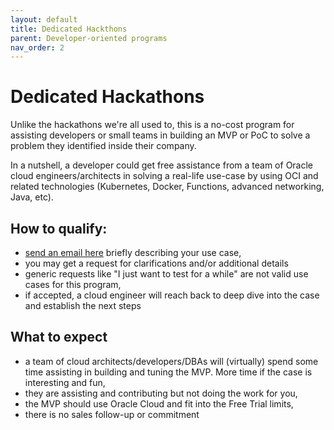 ```yaml
---
layout: default
title: Dedicated Hackthons
parent: Developer-oriented programs
nav_order: 2
---
```


# Dedicated Hackathons

Unlike the hackathons we're all used to, this is a no-cost program for assisting developers or small teams in building an MVP or PoC to solve a problem they identified inside their company.

In a nutshell, a developer could get free assistance from a team of Oracle cloud engineers/architects in solving a real-life use-case by using OCI and related technologies (Kubernetes, Docker, Functions, advanced networking, Java, etc). 

## How to qualify:
- [send an email here](mailto:bogdan.farca@oracle.com) briefly describing your use case,
- you may get a request for clarifications and/or additional details
- generic requests like "I just want to test for a while" are not valid use cases for this program,
- if accepted, a cloud engineer will reach back to deep dive into the case and establish the next steps

## What to expect
- a team of cloud architects/developers/DBAs will (virtually) spend some time assisting in building and tuning the MVP. More time if the case is interesting and fun,
- they are assisting and contributing but not doing the work for you,
- the MVP should use Oracle Cloud and fit into the Free Trial limits,
- there is no sales follow-up or commitment
